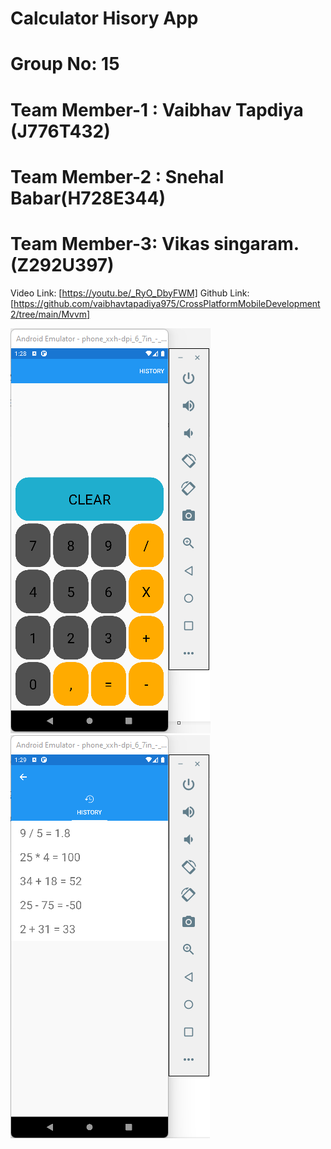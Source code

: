 
# Calculator Hisory App
# Group No: 15

# Team Member-1 : Vaibhav Tapdiya (J776T432)
# Team Member-2 : Snehal Babar(H728E344)
# Team Member-3: Vikas singaram. (Z292U397)


Video Link: [https://youtu.be/_RyO_DbyFWM]
Github Link: [https://github.com/vaibhavtapadiya975/CrossPlatformMobileDevelopment2/tree/main/Mvvm]



![alt text](images/Picture1.png "Calculator Main Page screenshot")
![alt text](images/Picture2.png "Calculator History Page screenshot")
